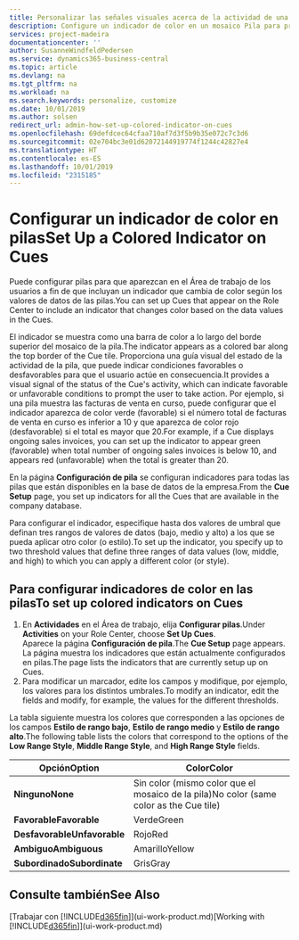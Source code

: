 ```yaml
---
title: Personalizar las señales visuales acerca de la actividad de una pila | Documentos de Microsoft
description: Configure un indicador de color en un mosaico Pila para proporcionar una señal visual personalizada de la actividad de la pila.
services: project-madeira
documentationcenter: ''
author: SusanneWindfeldPedersen
ms.service: dynamics365-business-central
ms.topic: article
ms.devlang: na
ms.tgt_pltfrm: na
ms.workload: na
ms.search.keywords: personalize, customize
ms.date: 10/01/2019
ms.author: solsen
redirect_url: admin-how-set-up-colored-indicator-on-cues
ms.openlocfilehash: 69defdcec64cfaa710af7d3f5b9b35e072c7c3d6
ms.sourcegitcommit: 02e704bc3e01d62072144919774f1244c42827e4
ms.translationtype: HT
ms.contentlocale: es-ES
ms.lasthandoff: 10/01/2019
ms.locfileid: "2315185"
---
```

# <a name="set-up-a-colored-indicator-on-cues"></a><span data-ttu-id="50be9-103">Configurar un indicador de color en pilas</span><span class="sxs-lookup"><span data-stu-id="50be9-103">Set Up a Colored Indicator on Cues</span></span>
<span data-ttu-id="50be9-104">Puede configurar pilas para que aparezcan en el Área de trabajo de los usuarios a fin de que incluyan un indicador que cambia de color según los valores de datos de las pilas.</span><span class="sxs-lookup"><span data-stu-id="50be9-104">You can set up Cues that appear on the Role Center to include an indicator that changes color based on the data values in the Cues.</span></span>

<span data-ttu-id="50be9-105">El indicador se muestra como una barra de color a lo largo del borde superior del mosaico de la pila.</span><span class="sxs-lookup"><span data-stu-id="50be9-105">The indicator appears as a colored bar along the top border of the Cue tile.</span></span> <span data-ttu-id="50be9-106">Proporciona una guía visual del estado de la actividad de la pila, que puede indicar condiciones favorables o desfavorables para que el usuario actúe en consecuencia.</span><span class="sxs-lookup"><span data-stu-id="50be9-106">It provides a visual signal of the status of the Cue's activity, which can indicate favorable or unfavorable conditions to prompt the user to take action.</span></span> <span data-ttu-id="50be9-107">Por ejemplo, si una pila muestra las facturas de venta en curso, puede configurar que el indicador aparezca de color verde (favorable) si el número total de facturas de venta en curso es inferior a 10 y que aparezca de color rojo (desfavorable) si el total es mayor que 20.</span><span class="sxs-lookup"><span data-stu-id="50be9-107">For example, if a Cue displays ongoing sales invoices, you can set up the indicator to appear green (favorable) when total number of ongoing sales invoices is below 10, and appears red (unfavorable) when the total is greater than 20.</span></span>

<span data-ttu-id="50be9-108">En la página **Configuración de pila** se configuran indicadores para todas las pilas que están disponibles en la base de datos de la empresa.</span><span class="sxs-lookup"><span data-stu-id="50be9-108">From the **Cue Setup** page, you set up indicators for all the Cues that are available in the company database.</span></span>

<span data-ttu-id="50be9-109">Para configurar el indicador, especifique hasta dos valores de umbral que definan tres rangos de valores de datos (bajo, medio y alto) a los que se pueda aplicar otro color (o estilo).</span><span class="sxs-lookup"><span data-stu-id="50be9-109">To set up the indicator, you specify up to two threshold values that define three ranges of data values (low, middle, and high) to which you can apply a different color (or style).</span></span>

## <a name="to-set-up-colored-indicators-on-cues"></a><span data-ttu-id="50be9-110">Para configurar indicadores de color en las pilas</span><span class="sxs-lookup"><span data-stu-id="50be9-110">To set up colored indicators on Cues</span></span>
1. <span data-ttu-id="50be9-111">En **Actividades** en el Área de trabajo, elija **Configurar pilas**.</span><span class="sxs-lookup"><span data-stu-id="50be9-111">Under **Activities** on your Role Center, choose **Set Up Cues**.</span></span>  
   <span data-ttu-id="50be9-112">Aparece la página **Configuración de pila**.</span><span class="sxs-lookup"><span data-stu-id="50be9-112">The **Cue Setup** page appears.</span></span> <span data-ttu-id="50be9-113">La página muestra los indicadores que están actualmente configurados en pilas.</span><span class="sxs-lookup"><span data-stu-id="50be9-113">The page lists the indicators that are currently setup up on Cues.</span></span>
2. <span data-ttu-id="50be9-114">Para modificar un marcador, edite los campos y modifique, por ejemplo, los valores para los distintos umbrales.</span><span class="sxs-lookup"><span data-stu-id="50be9-114">To modify an indicator, edit the fields and modify, for example, the values for the different thresholds.</span></span>  

<span data-ttu-id="50be9-115">La tabla siguiente muestra los colores que corresponden a las opciones de los campos **Estilo de rango bajo**, **Estilo de rango medio** y **Estilo de rango alto**.</span><span class="sxs-lookup"><span data-stu-id="50be9-115">The following table lists the colors that correspond to the options of the **Low Range Style**, **Middle Range Style**, and **High Range Style** fields.</span></span>

| <span data-ttu-id="50be9-116">Opción</span><span class="sxs-lookup"><span data-stu-id="50be9-116">Option</span></span> | <span data-ttu-id="50be9-117">Color</span><span class="sxs-lookup"><span data-stu-id="50be9-117">Color</span></span> |
| --- | --- |
| <span data-ttu-id="50be9-118">**Ninguno**</span><span class="sxs-lookup"><span data-stu-id="50be9-118">**None**</span></span> |<span data-ttu-id="50be9-119">Sin color (mismo color que el mosaico de la pila)</span><span class="sxs-lookup"><span data-stu-id="50be9-119">No color (same color as the Cue tile)</span></span>|
| <span data-ttu-id="50be9-120">**Favorable**</span><span class="sxs-lookup"><span data-stu-id="50be9-120">**Favorable**</span></span> |<span data-ttu-id="50be9-121">Verde</span><span class="sxs-lookup"><span data-stu-id="50be9-121">Green</span></span> |
| <span data-ttu-id="50be9-122">**Desfavorable**</span><span class="sxs-lookup"><span data-stu-id="50be9-122">**Unfavorable**</span></span> |<span data-ttu-id="50be9-123">Rojo</span><span class="sxs-lookup"><span data-stu-id="50be9-123">Red</span></span> |
| <span data-ttu-id="50be9-124">**Ambiguo**</span><span class="sxs-lookup"><span data-stu-id="50be9-124">**Ambiguous**</span></span> |<span data-ttu-id="50be9-125">Amarillo</span><span class="sxs-lookup"><span data-stu-id="50be9-125">Yellow</span></span> |
| <span data-ttu-id="50be9-126">**Subordinado**</span><span class="sxs-lookup"><span data-stu-id="50be9-126">**Subordinate**</span></span> |<span data-ttu-id="50be9-127">Gris</span><span class="sxs-lookup"><span data-stu-id="50be9-127">Gray</span></span> |

## <a name="see-also"></a><span data-ttu-id="50be9-128">Consulte también</span><span class="sxs-lookup"><span data-stu-id="50be9-128">See Also</span></span>
<span data-ttu-id="50be9-129">[Trabajar con [!INCLUDE[d365fin](includes/d365fin_md.md)]](ui-work-product.md)</span><span class="sxs-lookup"><span data-stu-id="50be9-129">[Working with [!INCLUDE[d365fin](includes/d365fin_md.md)]](ui-work-product.md)</span></span>
